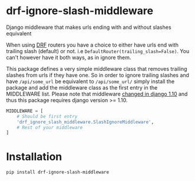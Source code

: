 # drf-ignore-slash-middleware
Django middleware that makes urls ending with and without slashes equivalent


When using [DRF](https://www.django-rest-framework.org) routers you have a choice to either have urls end with trailing slash (default) or not. 
i.e `DefaultRouter(trailing_slash=False)`. You can't however have it both ways, as in ignore them.

This package defines a very simple middleware class that removes trailing slashes from urls if they have one.
So in order to ignore trailing slashes and have `/api/some_url` be equivalent to `/api/some_url/` simply install the package and add the middleware class as the first entry in the MIDDLEWARE list. Please note that middleware [changed in django 1.10](https://docs.djangoproject.com/en/1.10/topics/http/middleware/) and thus this package requires django version >= 1.10.

```python
MIDDLEWARE = [
	# Should be first entry
	'drf_ignore_slash_middleware.SlashIgnoreMiddleware',
	# Rest of your middleware
]
```


# Installation
`pip install drf-ignore-slash-middleware`
